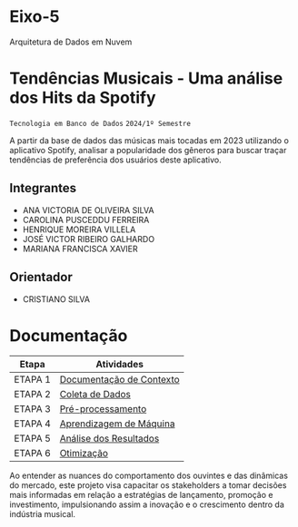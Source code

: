 # Eixo-5
Arquitetura de Dados em Nuvem

# Tendências Musicais - Uma análise dos Hits da Spotify
`Tecnologia em Banco de Dados`
`2024/1º Semestre`

A partir da base de dados das músicas mais tocadas em 2023 utilizando o aplicativo Spotify, analisar a popularidade dos gêneros para buscar traçar tendências de preferência dos usuários deste aplicativo.

## Integrantes
* ANA VICTORIA DE OLIVEIRA SILVA
* CAROLINA PUSCEDDU FERREIRA
* HENRIQUE MOREIRA VILLELA
* JOSÉ VICTOR RIBEIRO GALHARDO
* MARIANA FRANCISCA XAVIER

## Orientador
* CRISTIANO SILVA

# Documentação

| Etapa         | Atividades |
|  :----:   | ----------- |
| ETAPA 1        |[Documentação de Contexto](projeto/inicio_do_projeto.md) |
| ETAPA 2        |[Coleta de Dados](projeto/coleta_dados.md) |
| ETAPA 3        |[Pré-processamento](projeto/pre_processamento.md) |
| ETAPA 4        |[Aprendizagem de Máquina](projeto/aprendizado_maquina_rev.md)|
| ETAPA 5        |[Análise dos Resultados](projeto/analise_resultados.md) |
| ETAPA 6        |[Otimização](projeto/Otimizacao.md) |


Ao entender as nuances do comportamento dos ouvintes e das dinâmicas do mercado, este projeto visa capacitar os stakeholders a tomar decisões mais informadas em relação a estratégias de lançamento, promoção e investimento, impulsionando assim a inovação e o crescimento dentro da indústria musical.
